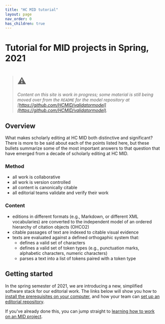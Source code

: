 ```yaml
---
title: "HC MID tutorial"
layout: page
nav_order: 0
has_children: true
---
```


# Tutorial for MID projects in Spring, 2021


> # ⚠️ 
> *Content on this site is work in progress; some material is still being moved over from the `README` for the model repository at [https://github.com/HCMID/validatormodel](https://github.com/HCMID/validatormodel).*

## Overview

What makes scholarly editing at HC MID both distinctive and significant?  There is more to be said about each of the points listed here, but these bullets summarize some of the most important answers to that question that have emerged from a decade of scholarly editing at HC MID.

### Method

- all work is collaborative
- all work is version controlled
- all content is canonically citable
- all editorial teams validate and verify their work

### Content

- editions in different formats (e.g., Markdown, or different XML vocabularies) are converted to the independent model of an ordered hierarchy of citation objects (OHCO2)
- citable passages of text are indexed to citable visual evidence
- texts are evaluated against a defined orthogaphic system that:
    - defines a valid set of characters
    - defines a valid set of token types (e.g., punctuation marks, alphabetic characters, numeric characters)
    - parses a text into a list of tokens paired with a token type

## Getting started

In the spring semester of 2021, we are introducing a new, simplified software stack for our editorial work.  The links below will show you how to [install the prerequisites on your computer](./prereqs/), and how your team can [set up an editorial repository](./setup).

If you've already done this, you can jump straight to [learning how to work on an MID project](./workflow/).